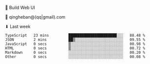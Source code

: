 🧙 Build Web UI

📧 qingheban@(qq|gmail).com

⬇ Last week

<!--START_SECTION:waka-->

```text
TypeScript   23 mins         ██████████████████████░░░   88.48 %
JSON         2 mins          ██▒░░░░░░░░░░░░░░░░░░░░░░   09.55 %
JavaScript   0 secs          ▒░░░░░░░░░░░░░░░░░░░░░░░░   00.98 %
HTML         0 secs          ▒░░░░░░░░░░░░░░░░░░░░░░░░   00.72 %
Markdown     0 secs          ░░░░░░░░░░░░░░░░░░░░░░░░░   00.20 %
Other        0 secs          ░░░░░░░░░░░░░░░░░░░░░░░░░   00.08 %
```

<!--END_SECTION:waka-->

<!--
**banqinghe/banqinghe** is a ✨ _special_ ✨ repository because its `README.md` (this file) appears on your GitHub profile.

Here are some ideas to get you started:

- 🔭 I’m currently working on ...
- 🌱 I’m currently learning ...
- 👯 I’m looking to collaborate on ...
- 🤔 I’m looking for help with ...
- 💬 Ask me about ...
- 📫 How to reach me: ...
- 😄 Pronouns: ...
- ⚡ Fun fact: ...
-->
